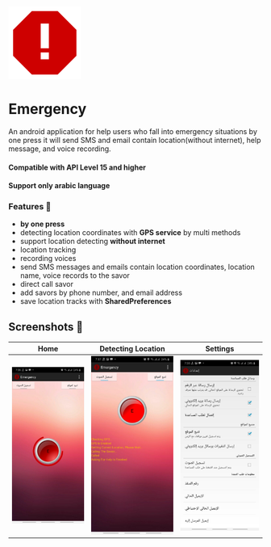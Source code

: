 ![icon](res/drawable-xxhdpi/ic_launcher.png)
# Emergency
An android application for help users who fall into emergency situations by one press it will send SMS and email contain location(without internet), help message, and voice recording.

#### Compatible with **API Level 15** and higher
#### Support only arabic language

### Features 🚀
- **by one press**
- detecting location coordinates with **GPS service** by multi methods
- support location detecting **without internet**
- location tracking
- recording voices
- send SMS messages and emails contain location coordinates, location name, voice records to the savor
- direct call savor
- add savors by phone number, and email address
- save location tracks with **SharedPreferences**

## Screenshots 🎉
Home  |  Detecting Location  |  Settings
:-------------------------:|:-------------------------:|:-------------------------:
![screen1](screenshots/screen1.jpg)  |  ![screen2](screenshots/screen2.jpg)  |  ![screen3](screenshots/screen3.jpg)
